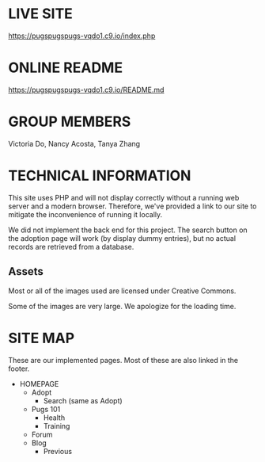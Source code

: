 LIVE SITE
===============

https://pugspugspugs-vqdo1.c9.io/index.php

ONLINE README
===============
https://pugspugspugs-vqdo1.c9.io/README.md

GROUP MEMBERS
===============
Victoria Do, Nancy Acosta, Tanya Zhang

TECHNICAL INFORMATION
=======================

This site uses PHP and will not display correctly without a running web server
and a modern browser. Therefore, we've provided a link to our site to mitigate
the inconvenience of running it locally. 

We did not implement the back end for this project. The search button on the 
adoption page will work (by display dummy entries), but no actual records are
retrieved from a database.

## Assets

Most or all of the images used are licensed under Creative Commons.

Some of the images are very large. We apologize for the loading time.

SITE MAP 
=========================
These are our implemented pages. Most of these are also linked in the footer.

- HOMEPAGE 
    - Adopt
        - Search (same as Adopt)
    - Pugs 101
        - Health
        - Training
    - Forum
    - Blog
        - Previous
    